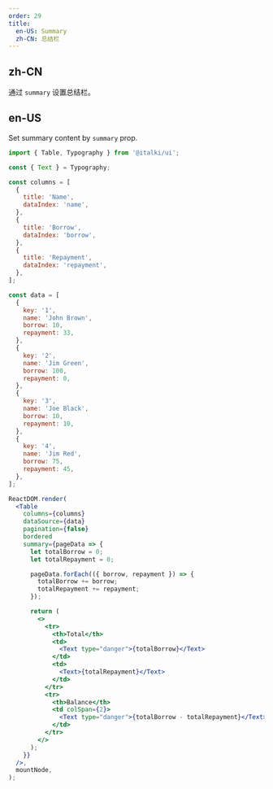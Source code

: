 ```yaml
---
order: 29
title:
  en-US: Summary
  zh-CN: 总结栏
---
```


## zh-CN

通过 `summary` 设置总结栏。

## en-US

Set summary content by `summary` prop.

```jsx
import { Table, Typography } from '@italki/ui';

const { Text } = Typography;

const columns = [
  {
    title: 'Name',
    dataIndex: 'name',
  },
  {
    title: 'Borrow',
    dataIndex: 'borrow',
  },
  {
    title: 'Repayment',
    dataIndex: 'repayment',
  },
];

const data = [
  {
    key: '1',
    name: 'John Brown',
    borrow: 10,
    repayment: 33,
  },
  {
    key: '2',
    name: 'Jim Green',
    borrow: 100,
    repayment: 0,
  },
  {
    key: '3',
    name: 'Joe Black',
    borrow: 10,
    repayment: 10,
  },
  {
    key: '4',
    name: 'Jim Red',
    borrow: 75,
    repayment: 45,
  },
];

ReactDOM.render(
  <Table
    columns={columns}
    dataSource={data}
    pagination={false}
    bordered
    summary={pageData => {
      let totalBorrow = 0;
      let totalRepayment = 0;

      pageData.forEach(({ borrow, repayment }) => {
        totalBorrow += borrow;
        totalRepayment += repayment;
      });

      return (
        <>
          <tr>
            <th>Total</th>
            <td>
              <Text type="danger">{totalBorrow}</Text>
            </td>
            <td>
              <Text>{totalRepayment}</Text>
            </td>
          </tr>
          <tr>
            <th>Balance</th>
            <td colSpan={2}>
              <Text type="danger">{totalBorrow - totalRepayment}</Text>
            </td>
          </tr>
        </>
      );
    }}
  />,
  mountNode,
);
```

<style>
  #components-table-demo-summary tfoot th,
  #components-table-demo-summary tfoot td {
    background: #fafafa;
  }
  [data-theme="dark"] #components-table-demo-summary tfoot th,
  [data-theme="dark"] #components-table-demo-summary tfoot td {
    background: #1d1d1d;
  }
</style>
